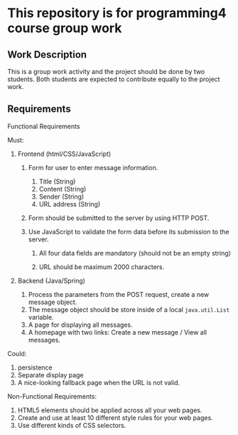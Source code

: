 # This repository is for programming4 course group work



## Work Description

This is a group work activity and the project should be done by two students. Both students are expected to contribute equally to the project work.



## Requirements

Functional Requirements

Must:

1. Frontend (html/CSS/JavaScript)

   1. Form for user to enter message information.

      1. Title (String)
      2. Content (String)
      3. Sender (String)
      4. URL address (String)

   2. Form should be submitted to the server by using HTTP POST.

   3. Use JavaScript to validate the form data before its submission to the server.

      1. All four data fields are mandatory (should not be an empty string) 

      2. URL should be maximum 2000 characters.

          

2. Backend (Java/Spring)

   1. Process the parameters from the POST request, create a new message object.
   2. The message object should be store inside of a local `java.util.List` variable.
   3. A page for displaying all messages.
   4. A homepage with two links: Create a new message / View all messages.

 

Could:

1. persistence
2. Separate display page
3. A nice-looking fallback page when the URL is not valid.

 

Non-Functional Requirements:

1. HTML5 elements should be applied across all your web pages.
2.  Create and use at least 10 different style rules for your web pages.
3. Use different kinds of CSS selectors. 